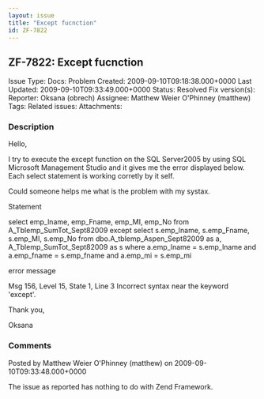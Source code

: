 ```yaml
---
layout: issue
title: "Except fucnction"
id: ZF-7822
---
```


ZF-7822: Except fucnction
-------------------------

 Issue Type: Docs: Problem Created: 2009-09-10T09:18:38.000+0000 Last Updated: 2009-09-10T09:33:49.000+0000 Status: Resolved Fix version(s): 
 Reporter:  Oksana (obrech)  Assignee:  Matthew Weier O'Phinney (matthew)  Tags: 
 Related issues: 
 Attachments: 
### Description

Hello,

I try to execute the except function on the SQL Server2005 by using SQL Microsoft Management Studio and it gives me the error displayed below. Each select statement is working corretly by it self.

Could someone helps me what is the problem with my systax.

Statement

select emp\_lname, emp\_Fname, emp\_MI, emp\_No from A\_Tblemp\_SumTot\_Sept82009 except select s.emp\_lname, s.emp\_Fname, s.emp\_MI, s.emp\_No from dbo.A\_tblemp\_Aspen\_Sept82009 as a, A\_Tblemp\_SumTot\_Sept82009 as s where a.emp\_lname = s.emp\_lname and a.emp\_fname = s.emp\_fname and a.emp\_mi = s.emp\_mi

error message

Msg 156, Level 15, State 1, Line 3 Incorrect syntax near the keyword 'except'.

Thank you,

Oksana

 

 

### Comments

Posted by Matthew Weier O'Phinney (matthew) on 2009-09-10T09:33:48.000+0000

The issue as reported has nothing to do with Zend Framework.

 

 